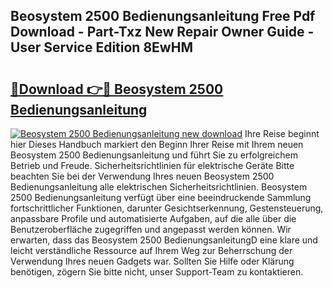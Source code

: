 ## Beosystem 2500 Bedienungsanleitung Free Pdf Download - Part-Txz New Repair Owner Guide - User Service Edition 8EwHM

# <h2><a href="http://df34iyk.blite.top/?on=Beosystem+2500+Bedienungsanleitung">🔗Download 👉🔴 Beosystem 2500 Bedienungsanleitung</a></h2>

[![Beosystem 2500 Bedienungsanleitung new download](https://i.imgur.com/lujVjoI.png)](http://df34iyk.blite.top/?on=Beosystem+2500+Bedienungsanleitung)
Ihre Reise beginnt hier Dieses Handbuch markiert den Beginn Ihrer Reise mit Ihrem neuen Beosystem 2500 Bedienungsanleitung und führt Sie zu erfolgreichem Betrieb und Freude. Sicherheitsrichtlinien für elektrische Geräte Bitte beachten Sie bei der Verwendung Ihres neuen Beosystem 2500 Bedienungsanleitung alle elektrischen Sicherheitsrichtlinien. Beosystem 2500 Bedienungsanleitung verfügt über eine beeindruckende Sammlung fortschrittlicher Funktionen, darunter Gesichtserkennung, Gestensteuerung, anpassbare Profile und automatisierte Aufgaben, auf die alle über die Benutzeroberfläche zugegriffen und angepasst werden können. Wir erwarten, dass das Beosystem 2500 BedienungsanleitungD eine klare und leicht verständliche Ressource auf Ihrem Weg zur Beherrschung der Verwendung Ihres neuen Gadgets war. Sollten Sie Hilfe oder Klärung benötigen, zögern Sie bitte nicht, unser Support-Team zu kontaktieren.
